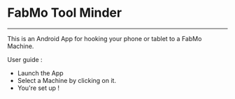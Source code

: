 # FabMo Tool Minder
--------------------------------------
This is an Android App for hooking your phone or tablet to a FabMo Machine.  

User guide : 

- Launch the App
- Select a Machine by clicking on it.
[]()
- You're set up !
